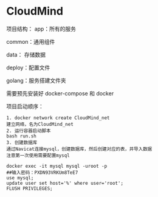 # CloudMind

项目结构：
app：所有的服务

common：通用组件

data： 存储数据

deploy：配置文件

golang：服务搭建文件夹

需要预先安装好 docker-compose 和 docker

项目启动顺序：
```text
1. docker network create CloudMind_net
建立网络，名为CloudMind_net
2. 运行容器启动脚本
bash run.sh
3. 创建数据库
通过Navicat连接mysql，创建数据库，然后创建对应的表，并导入数据
注意第一次使用需要配置mysql

docker exec -it mysql mysql -uroot -p
##输入密码：PXDN93VRKUm8TeE7
use mysql;
update user set host='%' where user='root';
FLUSH PRIVILEGES;


